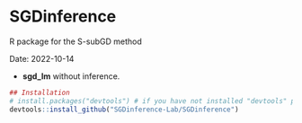 # SGDinference
R package for the S-subGD method

Date: 2022-10-14

- **sgd_lm** without inference.

```r
## Installation
# install.packages("devtools") # if you have not installed "devtools" package
devtools::install_github("SGDinference-Lab/SGDinference")
```
